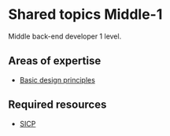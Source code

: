 # Shared topics Middle-1

Middle back-end developer 1 level.

## Areas of expertise

- [Basic design principles](../../shared/middle/design.md)

## Required resources

- [SICP](../../shared/middle/sicp.md)
